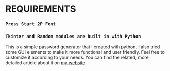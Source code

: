 # REQUIREMENTS
### ```Press Start 2P Font```
### ```Tkinter and Random modules are built in with Python```

This is a simple password generator that i created with python. I also tried some GUI elements to make it more functional and user friendly. Feel free to customize it according to your needs. You can find the related, more detailed article about it on [my website](https://berkbeken.xo.je/2025/09/07/creating-a-password-generator-with-tkinter)
